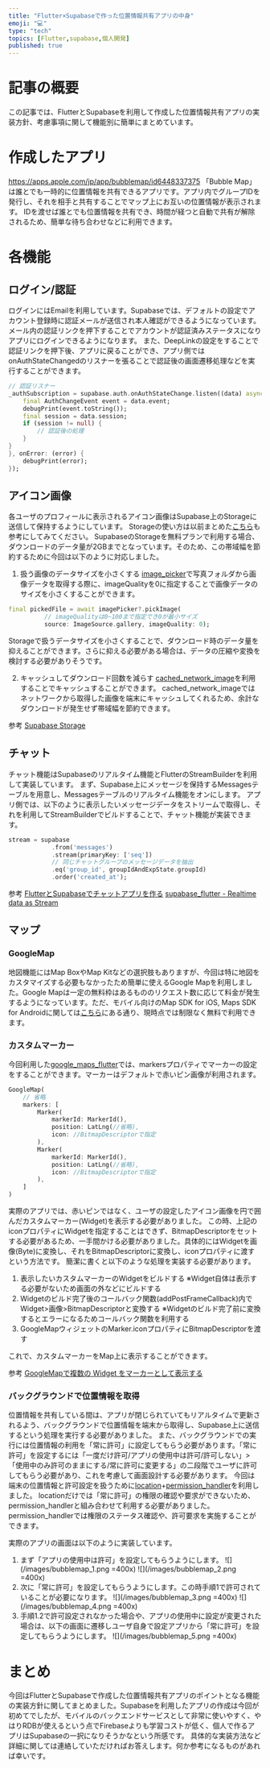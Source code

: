 ```yaml
---
title: "Flutter×Supabaseで作った位置情報共有アプリの中身"
emoji: "💻"
type: "tech"
topics: [Flutter,supabase,個人開発]
published: true
---
```

# 記事の概要
この記事では、FlutterとSupabaseを利用して作成した位置情報共有アプリの実装方針、考慮事項に関して機能別に簡単にまとめています。

# 作成したアプリ
https://apps.apple.com/jp/app/bubblemap/id6448337375
「Bubble Map」は誰とでも一時的に位置情報を共有できるアプリです。アプリ内でグループIDを発行し、それを相手と共有することでマップ上にお互いの位置情報が表示されます。
IDを渡せば誰とでも位置情報を共有でき、時間が経つと自動で共有が解除されるため、簡単な待ち合わせなどに利用できます。

# 各機能
## ログイン/認証
ログインにはEmailを利用しています。Supabaseでは、デフォルトの設定でアカウント登録時に認証メールが送信され本人確認ができるようになっています。メール内の認証リンクを押下することでアカウントが認証済みステータスになりアプリにログインできるようになります。
また、DeepLinkの設定をすることで認証リンクを押下後、アプリに戻ることができ、アプリ側ではonAuthStateChangedのリスナーを張ることで認証後の画面遷移処理などを実行することができます。
```dart
// 認証リスナー
_authSubscription = supabase.auth.onAuthStateChange.listen((data) async {
    final AuthChangeEvent event = data.event;
    debugPrint(event.toString());
    final session = data.session;
    if (session != null) {
        // 認証後の処理
    }
}
}, onError: (error) {
    debugPrint(error);
});
```

## アイコン画像
各ユーザのプロフィールに表示されるアイコン画像はSupabase上のStorageに送信して保持するようにしています。
Storageの使い方は以前まとめた[こちら](https://zenn.dev/dk96424/articles/d7efb641e01445)も参考にしてみてください。
SupabaseのStorageを無料プランで利用する場合、ダウンロードのデータ量が2GBまでとなっています。そのため、この帯域幅を節約するために今回は以下のように対応しました。
1. 扱う画像のデータサイズを小さくする
[image_picker](https://pub.dev/packages/image_picker)で写真フォルダから画像データを取得する際に、imageQualityを0に指定することで画像データのサイズを小さくすることができます。
```dart
final pickedFile = await imagePicker?.pickImage(
          // imageQualityは0~100まで指定でき0が最小サイズ
          source: ImageSource.gallery, imageQuality: 0);
```
Storageで扱うデータサイズを小さくすることで、ダウンロード時のデータ量を抑えることができます。さらに抑える必要がある場合は、データの圧縮や変換を検討する必要がありそうです。

2. キャッシュしてダウンロード回数を減らす
[cached_network_image](https://pub.dev/packages/cached_network_image)を利用することでキャッシュすることができます。
cached_network_imageではネットワークから取得した画像を端末にキャッシュしてくれるため、余計なダウンロードが発生せず帯域幅を節約できます。

参考
[Supabase Storage](https://supabase.com/docs/guides/storage)


## チャット
チャット機能はSupabaseのリアルタイム機能とFlutterのStreamBuilderを利用して実装しています。
まず、Supabase上にメッセージを保持するMessagesテーブルを用意し、Messagesテーブルのリアルタイム機能をオンにします。
アプリ側では、以下のように表示したいメッセージデータをストリームで取得し、それを利用してStreamBuilderでビルドすることで、チャット機能が実装できます。
```dart
stream = supabase
            .from('messages')
            .stream(primaryKey: ['seq'])
            // 同じチャットグループのメッセージデータを抽出
            .eq('group_id', groupIdAndExpState.groupId)
            .order('created_at');
```
参考
[FlutterとSupabaseでチャットアプリを作る](https://qiita.com/dshukertjr/items/46411d02deb5e9fed230)
[supabase_flutter - Realtime data as Stream](https://pub.dev/packages/supabase_flutter#:~:text=Realtime%20data%20as%20Stream)

## マップ
### GoogleMap
地図機能にはMap BoxやMap Kitなどの選択肢もありますが、今回は特に地図をカスタマイズする必要もなかったため簡単に使えるGoogle Mapを利用しました。Google Mapは一定の無料枠はあるもののリクエスト数に応じて料金が発生するようになっています。ただ、モバイル向けのMap SDK for iOS, Maps SDK for Androidに関しては[こちら](https://mapsplatform.google.com/intl/ja/pricing/#:~:text=SDK%20for%20Android%E3%80%81-,Maps%20SDK%20for%20iOS,-%E3%81%AB%E9%96%A2%E3%81%97%E3%81%A6%E3%81%AF%E3%80%81%E7%8F%BE%E6%99%82%E7%82%B9)にある通り、現時点では制限なく無料で利用できます。

### カスタムマーカー
今回利用した[google_maps_flutter](https://pub.dev/packages/google_maps_flutter)では、markersプロパティでマーカーの設定をすることができます。マーカーはデフォルトで赤いピン画像が利用されます。
```dart
GoogleMap(
    // 省略
    markers: [
        Marker(
            markerId: MarkerId(),
            position: LatLng(//省略),
            icon: //BitmapDescriptorで指定
        ),
        Marker(
            markerId: MarkerId(),
            position: LatLng(//省略),
            icon: //BitmapDescriptorで指定
        ),
    ]
)
```
実際のアプリでは、赤いピンではなく、ユーザの設定したアイコン画像を円で囲んだカスタムマーカー(Widget)を表示する必要がありました。
この時、上記のiconプロパティにWidgetを指定することはできず、BitmapDescriptorをセットする必要があるため、一手間かける必要がありました。具体的にはWidgetを画像(Byte)に変換し、それをBitmapDescriptorに変換し、iconプロパティに渡すという方法です。
簡潔に書くと以下のような処理を実装する必要があります。
1. 表示したいカスタムマーカーのWidgetをビルドする
※Widget自体は表示する必要がないため画面の外などにビルドする
2. Widgetのビルド完了後のコールバック関数(addPostFrameCallback)内でWidget>画像>BitmapDescriptorと変換する
※Widgetのビルド完了前に変換するとエラーになるためコールバック関数を利用する
3. GoogleMapウィジェットのMarker.iconプロパティにBitmapDescriptorを渡す

これで、カスタムマーカーをMap上に表示することができます。

参考
[GoogleMapで複数の Widget をマーカーとして表示する](https://blog.takumma.net/flutter-google-map-widget-marker/)

### バックグラウンドで位置情報を取得
位置情報を共有している間は、アプリが閉じられていてもリアルタイムで更新されるよう、バックグラウンドで位置情報を端末から取得し、Supabase上に送信するという処理を実行する必要がありました。
また、バックグラウンドでの実行には位置情報の利用を「常に許可」に設定してもらう必要があります。「常に許可」を設定するには「一度だけ許可/アプリの使用中は許可/許可しない」>「使用中のみ許可のままにする/常に許可に変更する」の二段階でユーザに許可してもらう必要があり、これを考慮して画面設計する必要があります。
今回は端末の位置情報と許可設定を扱うために[location](https://pub.dev/packages/location)+[permission_handler](https://pub.dev/packages/permission_handler)を利用しました。
locationだけでは「常に許可」の権限の確認や要求ができないため、permission_handlerと組み合わせて利用する必要がありました。
permission_handlerでは権限のステータス確認や、許可要求を実施することができます。

実際のアプリの画面は以下のように実装しています。
1. まず「アプリの使用中は許可」を設定してもらうようにします。
![](/images/bubblemap_1.png =400x)
![](/images/bubblemap_2.png =400x)
2. 次に「常に許可」を設定してもらうようにします。この時手順1で許可されていることが必要になります。
![](/images/bubblemap_3.png =400x)
![](/images/bubblemap_4.png =400x)
3. 手順1.2で許可設定されなかった場合や、アプリの使用中に設定が変更された場合は、以下の画面に遷移しユーザ自身で設定アプリから「常に許可」を設定してもらうようにします。
![](/images/bubblemap_5.png =400x)

# まとめ
今回はFlutterとSupabaseで作成した位置情報共有アプリのポイントとなる機能の実装方針に関してまとめました。Supabaseを利用したアプリの作成は今回が初めてでしたが、モバイルのバックエンドサービスとして非常に使いやすく、やはりRDBが使えるという点でFirebaseよりも学習コストが低く、個人で作るアプリはSupabaseの一択になりそうかなという所感です。
具体的な実装方法など詳細に関しては連絡していただければお答えします。何か参考になるものがあれば幸いです。